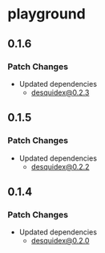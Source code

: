 # playground

## 0.1.6

### Patch Changes

- Updated dependencies
  - desquidex@0.2.3

## 0.1.5

### Patch Changes

- Updated dependencies
  - desquidex@0.2.2

## 0.1.4

### Patch Changes

- Updated dependencies
  - desquidex@0.2.0
